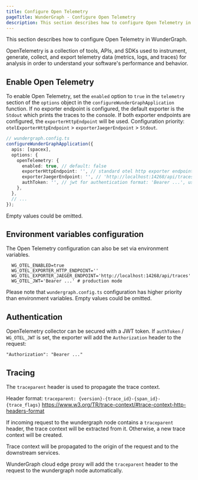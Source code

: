 ```yaml
---
title: Configure Open Telemetry
pageTitle: WunderGraph - Configure Open Telemetry
description: This section describes how to configure Open Telemetry in WunderGraph.
---
```


This section describes how to configure Open Telemetry in WunderGraph.

OpenTelemetry is a collection of tools, APIs, and SDKs used to instrument, generate, collect, and export telemetry data (metrics, logs, and traces) for analysis in order to understand your software's performance and behavior.

## Enable Open Telemetry

To enable Open Telemetry, set the `enabled` option to `true` in the `telemetry` section of the `options` object in the `configureWunderGraphApplication` function.
If no exporter endpoint is configured, the default exporter is the `Stdout` which prints the traces to the console.
If both exporter endpoints are configured, the `exporterHttpEndpoint` will be used.
Configuration priority: `otelExporterHttpEndpoint` > `exporterJaegerEndpoint` > `Stdout`.

```typescript
// wundergraph.config.ts
configureWunderGraphApplication({
  apis: [spacex],
  options: {
    openTelemetry: {
      enabled: true, // default: false
      exporterHttpEndpoint: '', // standard otel http exporter endpoint
      exporterJaegerEndpoint: '', // 'http://localhost:14268/api/traces' we recommend to use it for development
      authToken: '', // jwt for authentication format: 'Bearer ...', use for development only, adds authentication header to the exporter
    },
  },
  // ...
});
```

Empty values could be omitted.

## Environment variables configuration

The Open Telemetry configuration can also be set via environment variables.

```shell
  WG_OTEL_ENABLED=true
  WG_OTEL_EXPORTER_HTTP_ENDPOINT=''
  WG_OTEL_EXPORTER_JAEGER_ENDPOINT='http://localhost:14268/api/traces'
  WG_OTEL_JWT='Bearer ...' # production mode
```

Please note that `wundergraph.config.ts` configuration has higher priority than environment variables.
Empty values could be omitted.

## Authentication

OpenTelemetry collector can be secured with a JWT token.
If `authToken` / `WG_OTEL_JWT` is set, the exporter will add the `Authorization` header to the request:

```
"Authorization": "Bearer ..."
```

## Tracing

The `traceparent` header is used to propagate the trace context.

Header format: `traceparent: {version}-{trace_id}-{span_id}-{trace_flags}`
https://www.w3.org/TR/trace-context/#trace-context-http-headers-format

If incoming request to the wundergraph node contains a `traceparent` header, the trace context will be extracted from it.
Otherwise, a new trace context will be created.

Trace context will be propagated to the origin of the request and to the downstream services.

WunderGraph cloud edge proxy will add the `traceparent` header to the request to the wundergraph node automatically.
